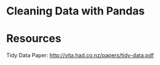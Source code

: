 # Cleaning Data with Pandas
# Resources
Tidy Data Paper: http://vita.had.co.nz/papers/tidy-data.pdf
